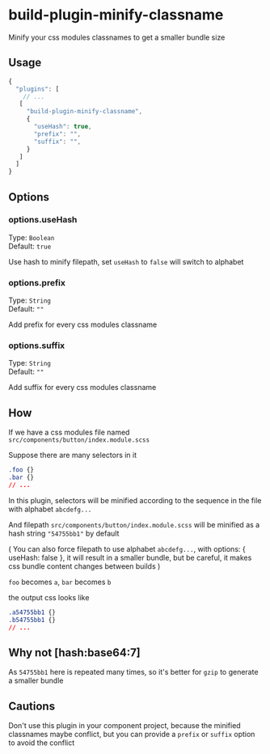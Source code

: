 # build-plugin-minify-classname

Minify your css modules classnames to get a smaller bundle size

## Usage

```js
{
  "plugins": [
    // ...
   [
     "build-plugin-minify-classname",
     {
       "useHash": true,
       "prefix": "",
       "suffix": "",
     }
   ]
  ]
}
```

## Options

### options.useHash

Type: `Boolean`\
Default: `true`

Use hash to minify filepath, set `useHash` to `false` will switch to alphabet

### options.prefix

Type: `String`\
Default: `""`

Add prefix for every css modules classname

### options.suffix

Type: `String`\
Default: `""`

Add suffix for every css modules classname

## How

If we have a css modules file named `src/components/button/index.module.scss`

Suppose there are many selectors in it

```css
.foo {}
.bar {}
// ...
```

In this plugin, selectors will be minified according to the sequence in the file with alphabet `abcdefg...`

And filepath `src/components/button/index.module.scss` will be minified as a hash string `"54755bb1"` by default

( You can also force filepath to use alphabet `abcdefg...`, with options: { useHash: false }, it will result in a smaller bundle, but be careful, it makes css bundle content changes between builds )

`foo` becomes `a`, `bar` becomes `b`

the output css looks like

```css
.a54755bb1 {}
.b54755bb1 {}
// ...
```

## Why not [hash:base64:7]

As `54755bb1` here is repeated many times, so it's better for `gzip` to generate a smaller bundle

## Cautions

Don't use this plugin in your component project, because the minified classnames maybe conflict, but you can provide a `prefix` or `suffix` option to avoid the conflict